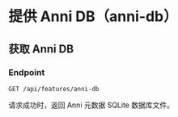 # 提供 Anni DB（anni-db）

## 获取 Anni DB

### Endpoint

`GET /api/features/anni-db`

请求成功时，返回 Anni 元数据 SQLite 数据库文件。
